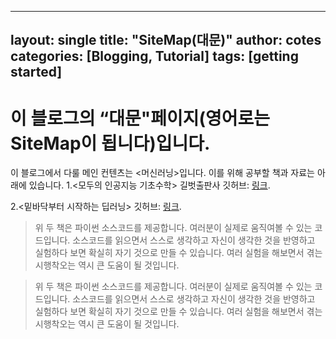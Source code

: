 ----
layout: single
title: "SiteMap(대문)"
author: cotes
categories: [Blogging, Tutorial]
tags: [getting started]
----

# 이 블로그의 “대문"페이지(영어로는 SiteMap이 됩니다)입니다.

이 블로그에서 다룰 메인 컨텐츠는 <머신러닝>입니다.
이를 위해 공부할 책과 자료는 아래에 있습니다.
1.<모두의 인공지능 기초수학>
길벗출판사 깃허브: [링크](https://github.com/gilbutITbook/080246). 

2.<밑바닥부터 시작하는 딥러닝>
깃허브: [링크](https://github.com/kchcoo/WegraLee-deep-learning-from-scratch). 

> 위 두 책은 파이썬 소스코드를 제공합니다. 여러분이 실제로 움직여볼 수 있는 코드입니다.
> 소스코드를 읽으면서 스스로 생각하고 자신이 생각한 것을 반영하고 실험하다 보면 확실히 자기 것으로 만들 수 있습니다.
> 여러 실험을 해보면서 겪는 시행착오는 역시 큰 도움이 될 것입니다.

> 위 두 책은 파이썬 소스코드를 제공합니다. 여러분이 실제로 움직여볼 수 있는 코드입니다.
> 소스코드를 읽으면서 스스로 생각하고 자신이 생각한 것을 반영하고 실험하다 보면 확실히 자기 것으로 만들 수 있습니다.
> 여러 실험을 해보면서 겪는 시행착오는 역시 큰 도움이 될 것입니다.

